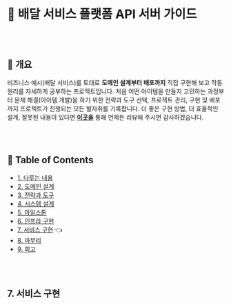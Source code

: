 # :truck: 배달 서비스 플랫폼 API 서버 가이드

<br/><br/>



## :speech_balloon: 개요

비즈니스 예시(배달 서비스)를 토대로 **도메인 설계부터 배포까지** 
직접 구현해 보고 작동 원리를 자세하게 공부하는 프로젝트입니다. 
처음 어떤 아이템을 만들지 고민하는 과정부터 문제 해결(아이템 개발)을 하기 위한 전략과 도구 선택, 
프로젝트 관리, 구현 및 배포까지 프로젝트가 진행되는 모든 발자취를 기록합니다. 
더 좋은 구현 방법, 더 효율적인 설계, 잘못된 내용이 있다면 **[이곳을](https://github.com/cholnh/delivery-platform-server-guide/issues)** 
통해 언제든 리뷰해 주시면 감사하겠습니다.

<br/><br/>



## :memo: Table of Contents

- [1. 다루는 내용](https://github.com/cholnh/delivery-platform-server-guide/blob/main/contents/1/index.md)
- [2. 도메인 설계](https://github.com/cholnh/delivery-platform-server-guide/blob/main/contents/2/index.md)
- [3. 전략과 도구](https://github.com/cholnh/delivery-platform-server-guide/blob/main/contents/3/index.md)
- [4. 시스템 설계](https://github.com/cholnh/delivery-platform-server-guide/blob/main/contents/4/index.md)
- [5. 마일스톤](https://github.com/cholnh/delivery-platform-server-guide/blob/main/contents/5/index.md) 
- [6. 인프라 구현](https://github.com/cholnh/delivery-platform-server-guide/blob/main/contents/6/index.md)
- [7. 서비스 구현](https://github.com/cholnh/delivery-platform-server-guide/blob/main/contents/7/index.md) :point_left:
- [8. 마무리](https://github.com/cholnh/delivery-platform-server-guide/blob/main/contents/8/index.md)
- [9. 회고](https://github.com/cholnh/delivery-platform-server-guide/blob/main/contents/9/index.md)

<br/><br/>



## 7. 서비스 구현